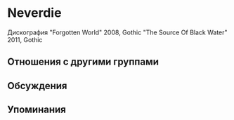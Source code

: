 # Neverdie

Дискография
"Forgotten World" 2008, Gothic
"The Source Of Black Water" 2011, Gothic

## Отношения с другими группами


## Обсуждения


## Упоминания

